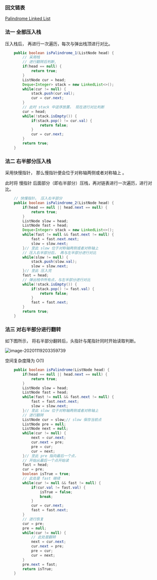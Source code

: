 ### 回文链表

[Palindrome Linked List](https://leetcode.com/problems/palindrome-linked-list/)



### 法一 全部压入栈

压入栈后， 再进行一次遍历，每次与弹出栈顶进行对比。

```java
    public boolean isPalindrome_1(ListNode head) {
        // 采用栈 
        // 进行翻转后判断, 
        if(head == null) {
            return true;
        }
        ListNode cur = head;
        Deque<Integer> stack = new LinkedList<>();
        while(cur != null) {
            stack.push(cur.val);
            cur = cur.next;
        }
        // 此时 stack 中逆序放置， 现在进行对比判断
        cur = head;
        while(!stack.isEmpty()) {
            if(stack.pop() != cur.val) {
                return false;
            }
            cur = cur.next;
        }
        return true;
    }
```



### 法二 右半部分压入栈

采用快慢指针， 那么慢指针便会位于对称轴两侧或者对称轴上 。

此时将 慢指针 后面部分（即右半部分）压栈，再对链表进行一次遍历，进行对比。

```java
    // 快慢指针。 压入右半部分
    public boolean isPalindrome_2(ListNode head) {
        if(head == null || head.next == null) {
            return true;
        }
        ListNode slow = head;
        ListNode fast = head;
        Deque<Integer> stack = new LinkedList<>();
        while(fast != null && fast.next != null) {
            fast = fast.next.next;
            slow = slow.next;
        }// 至此 slow 位于对称轴两侧或者对称轴上 
        // 压入右半部分后， 再与左半部分进行对比
        while(slow != null) {
            stack.push(slow.val);
            slow = slow.next;
        }// 至此 压入完
        fast = head;
        // 弹出栈中所有点，与左半部分进行对比
        while(!stack.isEmpty()) {
            if(stack.pop() != fast.val) {
                return false;
            }
            fast = fast.next;
        }
        return true;
    }
```





### 法三 对右半部分进行翻转

如下图所示， 将右半部分翻转后，头指针与尾指针同时开始读取判断。

![image-20201119203359739](../../../../../HuSharpSite/HuSharp.github.io/assets/blog_image/234.palindromeLinkedList/image-20201119203359739.png)

空间复杂度降为 O(1)

```java
    public boolean isPalindrome(ListNode head) {
        if(head == null || head.next == null) {
            return true;
        }
        ListNode slow = head;
        ListNode fast = head;
        while(fast != null && fast.next != null) {
            fast = fast.next.next;
            slow = slow.next;
        }// 至此 slow 位于对称轴两侧或者对称轴上 
        // 进行翻转
        ListNode cur = slow;// slow 保存当前点
        ListNode pre = null;
        ListNode next = null;
        while(cur != null) {
            next = cur.next;
            cur.next = pre;
            pre = cur;
            cur = next;
        }// 至此 pre 指向最后一个点， 
        // 开始从最后一个点开始读
        fast = head;
        cur = pre;
        boolean isTrue = true;
        // 此处是 fast 继续
        while(cur != null && fast != null) {
            if(cur.val != fast.val) {
                isTrue = false;
                break;
            }
            cur = cur.next;
            fast = fast.next;
        }
        // 进行恢复
        cur = pre;
        pre = null;
        while(cur != null) {
            // 此处是翻转
            next = cur.next;
            cur.next = pre;
            pre = cur;
            cur = next;
        }
        pre.next = fast;
        return isTrue;
    }
```

